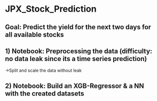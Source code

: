 # JPX_Stock_Prediction<br>
## Goal: Predict the yield for the next two days for all available stocks<br>

## 1) Notebook: Preprocessing the data (difficulty: no data leak since its a time series prediction)<br>
->Split and scale the data without leak<br>
## 2) Notebook: Build an XGB-Regressor & a NN with the created datasets
